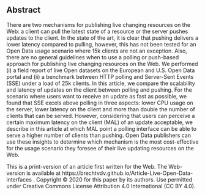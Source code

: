 ## Abstract
There are two mechanisms for publishing live changing resources on the Web: a client can pull the latest state of a resource or the server pushes updates to the client. In the state of the art, it is clear that pushing delivers a lower latency compared to pulling, however, this has not been tested for an Open Data usage scenario where 15k clients are not an exception. Also, there are no general guidelines when to use a polling or push-based approach for publishing live changing resources on the Web. We performed (i) a field report of live Open datasets on the European and U.S. Open Data portal and (ii) a benchmark between HTTP polling and Server-Sent Events (SSE) under a load of 25k clients. In this article, we compare the scalability and latency of updates on the client between polling and pushing. For the scenario where users want to receive an update as fast as possible, we found that SSE excels above polling in three aspects: lower CPU usage on the server, lower latency on the client and more than double the number of clients that can be served. However, considering that users can perceive a certain maximum latency on the client (MAL) of an update acceptable, we describe in this article at which MAL point a polling interface can be able to serve a higher number of clients than pushing. Open Data publishers can use these insights to determine which mechanism is the most cost-effective for the usage scenario they foresee of their live updating resources on the Web.

<span class="printonly firstpagefooter">
<span class="footnotecopyright">
This is a print-version of an article first written for the Web. The Web-version is available at https://brechtvdv.github.io/Article-Live-Open-Data-interfaces .                              
Copyright © 2020 for this paper by its authors. Use permitted under Creative Commons License Attribution 4.0 International (CC BY 4.0).
</span>
</span>